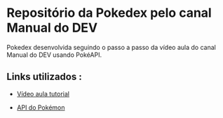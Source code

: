 # Repositório da Pokedex pelo canal Manual do DEV
Pokedex desenvolvida seguindo o passo a passo da vídeo aula do canal Manual do DEV usando PokéAPI.

## Links utilizados : 

* [Vídeo aula tutorial](https://www.youtube.com/watch?v=SjtdH3dWLa8&t=114s) <p>
* [API do Pokémon](https://pokeapi.co)
